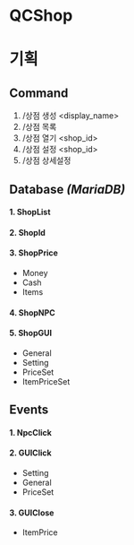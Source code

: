 # QCShop


# **기획**

## **Command**

1. /상점 생성 <display_name>
2. /상점 목록
3. /상점 열기 <shop_id>
4. /상점 설정 <shop_id>
5. /상점 상세설정 <obj>
 

## **Database** *(MariaDB)*

#### 1. ShopList
#### 2. ShopId
#### 3. ShopPrice
  - Money
  - Cash
  - Items
#### 4. ShopNPC
#### 5. ShopGUI
  - General
  - Setting
  - PriceSet
  - ItemPriceSet



## **Events**

#### 1. NpcClick
#### 2. GUIClick
   - Setting
   - General
   - PriceSet
#### 3. GUIClose
   - ItemPrice
